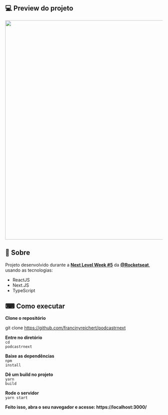 <h2>💻 Preview do projeto </h2> 
<p align="center">
  <img src="" width="700" style="max-width:100%;">
 </p>
<h2> 📖 Sobre</h2> 
  <p>Projeto desenvolvido durante a <a href="https://nextlevelweek.com/inscricao/5"><strong>Next Level Week #5</strong></a> da <a href="https://github.com/Rocketseat"><strong>@Rocketseat</strong></a>, usando as tecnologias:</p>
  <ul>
    <li> ReactJS </li>
    <li> Next.JS </li>
    <li> TypeScript </li>
  </ul>
  
<h2>⌨ Como executar </h2>
<strong>Clone o repositório</strong>
<p>git clone <a href="https://github.com/francinyreichert/podcastrnext">https://github.com/francinyreichert/podcastrnext</a></p>

<strong>Entre no diretório</strong><br>
 <code>cd podcastrnext</code>

<strong>Baixe as dependências</strong><br>
 <code>npm install</code>

<strong>Dê um build no projeto</strong><br>
  <code>yarn build</code>
  
<strong>Rode o servidor</strong><br>
  <code>yarn start</code>

<strong>Feito isso, abra o seu navegador e acesse: https://localhost:3000/</strong>
